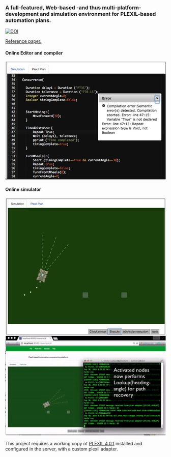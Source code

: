 ### A  full-featured,  Web-based  -and  thus  multi-platform- development  and  simulation  environment  for  PLEXIL-based automation plans.

[![DOI](https://zenodo.org/badge/104826783.svg)](https://zenodo.org/badge/latestdoi/104826783)

[Reference paper.](https://www.researchgate.net/publication/312485885_Hardware_and_software_architecture_for_Plexil-based_simulation_supported_robot_automation)

#### Online Editor and compiler

![](img/Screenshot1.png)

#### Online simulator
![](img/Screenshot2.png)
![](img/Simulation_environment_for_Plexilbased_robot_automation_pla.gif)

This project requires a working copy of [PLEXIL 4.0.1](https://sourceforge.net/projects/plexil/files/latest/download) installed and configured in the server, with a custom plexil adapter.
